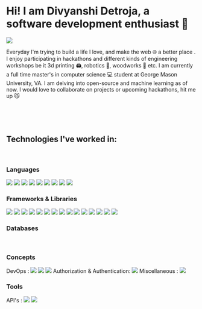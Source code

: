 # Hi! I am Divyanshi Detroja, a software development enthusiast 👋
<img src="https://github.com/cat-milk/Anime-Girls-Holding-Programming-Books/blob/master/Python/Miyashita_Ai_Holding_The_Python_Book.png?raw=true" align="center">
<br>
<p font="monospace">Everyday I'm trying to build a life I love, and make the web 🌐 a better place . I enjoy participating in hackathons and different kinds of engineering workshops be it 3d printing 🖨️, robotics 🤖, woodworks 🔨 etc. I am currently a full time master's in computer science 💻 student at George Mason University, VA. I am delving into open-source and machine learning as of now. I would love to collaborate on projects or upcoming hackathons, hit me up 😼 </p>
<br>
<br>
<br>

## Technologies I've worked in:

<br>

### Languages
<img src="https://img.shields.io/badge/Python-FFD43B?style=for-the-badge&logo=python&logoColor=blue"> <img src="https://img.shields.io/badge/C-00599C?style=for-the-badge&logo=c&logoColor=white"> <img src="https://img.shields.io/badge/C%2B%2B-00599C?style=for-the-badge&logo=c%2B%2B&logoColor=white"> <img src="https://img.shields.io/badge/HTML5-E34F26?style=for-the-badge&logo=html5&logoColor=white"> <img src="https://img.shields.io/badge/CSS3-1572B6?style=for-the-badge&logo=css3&logoColor=white"> <img src="https://img.shields.io/badge/JavaScript-323330?style=for-the-badge&logo=javascript&logoColor=F7DF1E"> <img src="https://img.shields.io/badge/TypeScript-007ACC?style=for-the-badge&logo=typescript&logoColor=white"> <img src="https://img.shields.io/badge/TensorFlow-FF6F00?style=for-the-badge&logo=TensorFlow&logoColor=white"> <img src="https://img.shields.io/badge/json-5E5C5C?style=for-the-badge&logo=json&logoColor=white">

### Frameworks & Libraries
<img src="https://img.shields.io/badge/Django-092E20?style=for-the-badge&logo=django&logoColor=green"> <img src="https://img.shields.io/badge/django%20rest-ff1709?style=for-the-badge&logo=django&logoColor=white"> <img src="https://img.shields.io/badge/Node%20js-339933?style=for-the-badge&logo=nodedotjs&logoColor=white"> <img src="https://img.shields.io/badge/fastapi-109989?style=for-the-badge&logo=FASTAPI&logoColor=white"> <img src="https://img.shields.io/badge/React-20232A?style=for-the-badge&logo=react&logoColor=61DAFB"> <img src="https://img.shields.io/badge/Angular-DD0031?style=for-the-badge&logo=angular&logoColor=white"> <img src="https://img.shields.io/badge/Bootstrap-563D7C?style=for-the-badge&logo=bootstrap&logoColor=white"> <img src="https://img.shields.io/badge/Chakra--UI-319795?style=for-the-badge&logo=chakra-ui&logoColor=white"> <img src="https://img.shields.io/badge/Vue%20js-35495E?style=for-the-badge&logo=vuedotjs&logoColor=4FC08D"> <img src="https://img.shields.io/badge/GSAP-93CF2B?style=for-the-badge&logo=greensock&logoColor=white"> <img src="https://img.shields.io/badge/jQuery-0769AD?style=for-the-badge&logo=jquery&logoColor=white"> <img src="https://img.shields.io/badge/Redux-593D88?style=for-the-badge&logo=redux&logoColor=white"> <img src="https://img.shields.io/badge/Material%20UI-007FFF?style=for-the-badge&logo=mui&logoColor=white"> <img src="https://img.shields.io/badge/OpenStreetMap-7EBC6F?style=for-the-badge&logo=OpenStreetMap&logoColor=white"> <img src="https://img.shields.io/badge/styled--components-DB7093?style=for-the-badge&logo=styled-components&logoColor=white">
<br>

### Databases

<br>

### Concepts
DevOps : <img src="https://img.shields.io/badge/Docker-2CA5E0?style=for-the-badge&logo=docker&logoColor=white"> <img src="https://img.shields.io/badge/kubernetes-326ce5.svg?&style=for-the-badge&logo=kubernetes&logoColor=white"> <img src="https://img.shields.io/badge/firebase-ffca28?style=for-the-badge&logo=firebase&logoColor=black">
Authorization & Authentication: <img src="https://img.shields.io/badge/JWT-000000?style=for-the-badge&logo=JSON%20web%20tokens&logoColor=white">
Miscellaneous : <img src="https://img.shields.io/badge/redis-CC0000.svg?&style=for-the-badge&logo=redis&logoColor=white">
<br>

### Tools
API's : <img src="https://img.shields.io/badge/Postman-FF6C37?style=for-the-badge&logo=Postman&logoColor=white"> <img src="https://img.shields.io/badge/Insomnia-5849be?style=for-the-badge&logo=Insomnia&logoColor=white">
